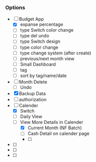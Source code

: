 ### Options

* [ ] Budget App
    * [x] expanse percentage
    * [ ] type Switch color change
    * [ ] type del undo
    * [ ] type Switch design
    * [ ] type color change
    * [ ] type change system (after create)
    * [ ] previous/next month view
    * [ ] Small Dashboard
    * [ ] tag
    * [ ] sort by tag/name/date
* [ ] Month Delete
    * [ ] Undo
* [x] Backup Data
* [ ] authorization
* [ ] Calender
    * [x] Switch
    * [ ] Daily View
    * [ ] View More Details in Calender
        * [x] Current Month (NF Batch)
        * [ ] Cash Detail on calender page
        * [ ]
* [ ] 
* [ ] 
* [ ] 
